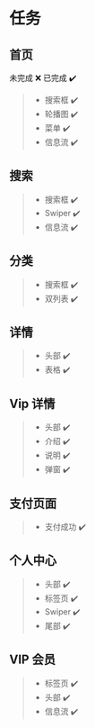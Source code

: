 # 任务

## 首页

未完成 ❌ 已完成 ✔️

> -   搜索框 ✔️
> -   轮播图 ✔️
> -   菜单 ✔️
> -   信息流 ✔️

## 搜索

> -   搜索框 ✔️
> -   Swiper ✔️
> -   信息流 ✔️

## 分类

> -   搜索框 ✔️
> -   双列表 ✔️

## 详情 

> -   头部 ✔️
> -   表格 ✔️

## Vip 详情

> -   头部 ✔️
> -   介绍 ✔️
> -   说明 ✔️
> -   弹窗 ✔️

## 支付页面

> -   支付成功 ✔️

## 个人中心

> -   头部 ✔️
> -   标签页 ✔️
> -   Swiper ✔️
> -   尾部 ✔️

## VIP 会员

> -   标签页 ✔️
> -   头部 ✔️
> -   信息流 ✔️
